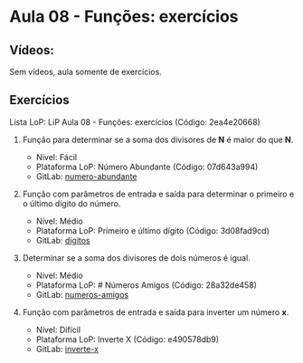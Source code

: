 # Aula 08 - Funções: exercícios

## Vídeos:

Sem vídeos, aula somente de exercícios.


## Exercícios

Lista LoP: LiP Aula 08 - Funções: exercícios (Código: 2ea4e20668)

1. Função para determinar se a soma dos divisores de **N** é maior do que **N**.
	- Nível: Fácil
	- Plataforma LoP: Número Abundante (Código: 07d643a994)
	- GitLab: [numero-abundante](https://gitlab.com/carlos_olarte/ect-lip/-/tree/master/funcoes/facil/numero-abundante)

2. Função com parâmetros de entrada e saída para determinar o primeiro e o último dígito do número.
	- Nível: Médio
	- Plataforma LoP: Primeiro e último dígito (Código: 3d08fad9cd)
	- GitLab: [digitos](https://gitlab.com/carlos_olarte/ect-lip/-/tree/master/funcoes/medio/digitos)

3. Determinar se a soma dos divisores de dois números é igual.
	- Nível: Médio
	- Plataforma LoP: # Números Amigos (Código: 28a32de458)
	- GitLab: [numeros-amigos](https://gitlab.com/carlos_olarte/ect-lip/-/tree/master/funcoes/medio/numeros-amigos)

4. Função com parâmetros de entrada e saída para inverter um número **x**.
	- Nível: Difícil
	- Plataforma LoP: Inverte X (Código: e490578db9)
	- GitLab: [inverte-x](https://gitlab.com/carlos_olarte/ect-lip/-/tree/master/funcoes/dificil/inverte-x)

